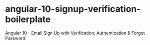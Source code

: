 # angular-10-signup-verification-boilerplate

Angular 10  - Email Sign Up with Verification, Authentication & Forgot Password
